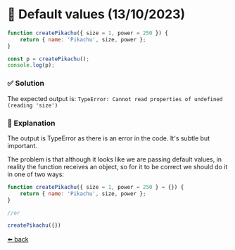 # 🧪 Default values (13/10/2023)

```javascript
function createPikachu({ size = 1, power = 250 }) {
    return { name: 'Pikachu', size, power };
}

const p = createPikachu();
console.log(p);
```

### ✅ Solution
The expected output is: `TypeError: Cannot read properties of undefined (reading 'size')`

### 📝 Explanation
The output is TypeError as there is an error in the code. It's subtle but important.

The problem is that although it looks like we are passing default values, in reality the function receives an object, so for it to be correct we should do it in one of two ways:

```javascript
function createPikachu({ size = 1, power = 250 } = {}) {
    return { name: 'Pikachu', size, power };
}

//or

createPikachu({})
```

[⬅️ back](../README.md#default-values-13102023)